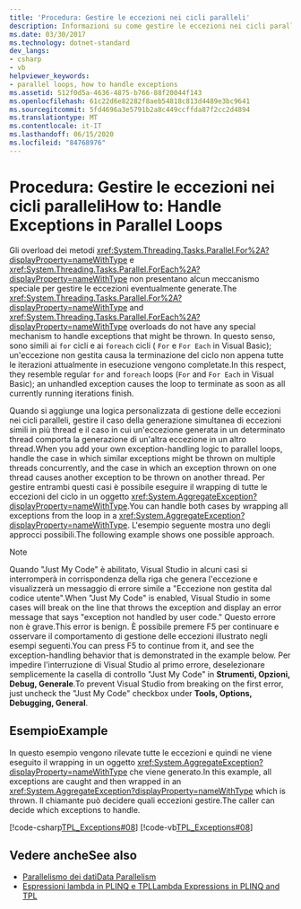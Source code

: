 ```yaml
---
title: 'Procedura: Gestire le eccezioni nei cicli paralleli'
description: Informazioni su come gestire le eccezioni nei cicli paralleli in .NET. Vedere un esempio di come eseguire il wrapping di tutte le eccezioni dal ciclo in un oggetto System. AggregateException.
ms.date: 03/30/2017
ms.technology: dotnet-standard
dev_langs:
- csharp
- vb
helpviewer_keywords:
- parallel loops, how to handle exceptions
ms.assetid: 512f0d5a-4636-4875-b766-88f20044f143
ms.openlocfilehash: 61c22d6e82282f8aeb54818c813d4489e3bc9641
ms.sourcegitcommit: 5fd4696a3e5791b2a8c449ccffda87f2cc2d4894
ms.translationtype: MT
ms.contentlocale: it-IT
ms.lasthandoff: 06/15/2020
ms.locfileid: "84768976"
---
```

# <a name="how-to-handle-exceptions-in-parallel-loops"></a><span data-ttu-id="327d1-104">Procedura: Gestire le eccezioni nei cicli paralleli</span><span class="sxs-lookup"><span data-stu-id="327d1-104">How to: Handle Exceptions in Parallel Loops</span></span>
<span data-ttu-id="327d1-105">Gli overload dei metodi <xref:System.Threading.Tasks.Parallel.For%2A?displayProperty=nameWithType> e <xref:System.Threading.Tasks.Parallel.ForEach%2A?displayProperty=nameWithType> non presentano alcun meccanismo speciale per gestire le eccezioni eventualmente generate.</span><span class="sxs-lookup"><span data-stu-id="327d1-105">The <xref:System.Threading.Tasks.Parallel.For%2A?displayProperty=nameWithType> and <xref:System.Threading.Tasks.Parallel.ForEach%2A?displayProperty=nameWithType> overloads do not have any special mechanism to handle exceptions that might be thrown.</span></span> <span data-ttu-id="327d1-106">In questo senso, sono simili ai `for` cicli e ai `foreach` cicli ( `For` e `For Each` in Visual Basic); un'eccezione non gestita causa la terminazione del ciclo non appena tutte le iterazioni attualmente in esecuzione vengono completate.</span><span class="sxs-lookup"><span data-stu-id="327d1-106">In this respect, they resemble regular `for` and `foreach` loops (`For` and `For Each` in Visual Basic); an unhandled exception causes the loop to terminate as soon as all currently running iterations finish.</span></span>
  
 <span data-ttu-id="327d1-107">Quando si aggiunge una logica personalizzata di gestione delle eccezioni nei cicli paralleli, gestire il caso della generazione simultanea di eccezioni simili in più thread e il caso in cui un'eccezione generata in un determinato thread comporta la generazione di un'altra eccezione in un altro thread.</span><span class="sxs-lookup"><span data-stu-id="327d1-107">When you add your own exception-handling logic to parallel loops, handle the case in which similar exceptions might be thrown on multiple threads concurrently, and the case in which an exception thrown on one thread causes another exception to be thrown on another thread.</span></span> <span data-ttu-id="327d1-108">Per gestire entrambi questi casi è possibile eseguire il wrapping di tutte le eccezioni del ciclo in un oggetto <xref:System.AggregateException?displayProperty=nameWithType>.</span><span class="sxs-lookup"><span data-stu-id="327d1-108">You can handle both cases by wrapping all exceptions from the loop in a <xref:System.AggregateException?displayProperty=nameWithType>.</span></span> <span data-ttu-id="327d1-109">L'esempio seguente mostra uno degli approcci possibili.</span><span class="sxs-lookup"><span data-stu-id="327d1-109">The following example shows one possible approach.</span></span>  
  
> [!NOTE]
> <span data-ttu-id="327d1-110">Quando "Just My Code" è abilitato, Visual Studio in alcuni casi si interromperà in corrispondenza della riga che genera l'eccezione e visualizzerà un messaggio di errore simile a "Eccezione non gestita dal codice utente".</span><span class="sxs-lookup"><span data-stu-id="327d1-110">When "Just My Code" is enabled, Visual Studio in some cases will break on the line that throws the exception and display an error message that says "exception not handled by user code."</span></span> <span data-ttu-id="327d1-111">Questo errore non è grave.</span><span class="sxs-lookup"><span data-stu-id="327d1-111">This error is benign.</span></span> <span data-ttu-id="327d1-112">È possibile premere F5 per continuare e osservare il comportamento di gestione delle eccezioni illustrato negli esempi seguenti.</span><span class="sxs-lookup"><span data-stu-id="327d1-112">You can press F5 to continue from it, and see the exception-handling behavior that is demonstrated in the example below.</span></span> <span data-ttu-id="327d1-113">Per impedire l'interruzione di Visual Studio al primo errore, deselezionare semplicemente la casella di controllo "Just My Code" in **Strumenti, Opzioni, Debug, Generale**.</span><span class="sxs-lookup"><span data-stu-id="327d1-113">To prevent Visual Studio from breaking on the first error, just uncheck the "Just My Code" checkbox under **Tools, Options, Debugging, General**.</span></span>  
  
## <a name="example"></a><span data-ttu-id="327d1-114">Esempio</span><span class="sxs-lookup"><span data-stu-id="327d1-114">Example</span></span>  
 <span data-ttu-id="327d1-115">In questo esempio vengono rilevate tutte le eccezioni e quindi ne viene eseguito il wrapping in un oggetto <xref:System.AggregateException?displayProperty=nameWithType> che viene generato.</span><span class="sxs-lookup"><span data-stu-id="327d1-115">In this example, all exceptions are caught and then wrapped in an <xref:System.AggregateException?displayProperty=nameWithType> which is thrown.</span></span> <span data-ttu-id="327d1-116">Il chiamante può decidere quali eccezioni gestire.</span><span class="sxs-lookup"><span data-stu-id="327d1-116">The caller can decide which exceptions to handle.</span></span>  
  
 [!code-csharp[TPL_Exceptions#08](../../../samples/snippets/csharp/VS_Snippets_Misc/tpl_exceptions/cs/exceptions.cs#08)]
 [!code-vb[TPL_Exceptions#08](../../../samples/snippets/visualbasic/VS_Snippets_Misc/tpl_exceptions/vb/exceptionsinloops.vb#08)]  
  
## <a name="see-also"></a><span data-ttu-id="327d1-117">Vedere anche</span><span class="sxs-lookup"><span data-stu-id="327d1-117">See also</span></span>

- [<span data-ttu-id="327d1-118">Parallelismo dei dati</span><span class="sxs-lookup"><span data-stu-id="327d1-118">Data Parallelism</span></span>](data-parallelism-task-parallel-library.md)
- [<span data-ttu-id="327d1-119">Espressioni lambda in PLINQ e TPL</span><span class="sxs-lookup"><span data-stu-id="327d1-119">Lambda Expressions in PLINQ and TPL</span></span>](lambda-expressions-in-plinq-and-tpl.md)
